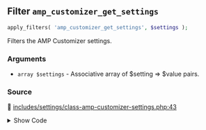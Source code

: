 ## Filter `amp_customizer_get_settings`

```php
apply_filters( 'amp_customizer_get_settings', $settings );
```

Filters the AMP Customizer settings.

### Arguments

* `array $settings` - Associative array of $setting =&gt; $value pairs.

### Source

:link: [includes/settings/class-amp-customizer-settings.php:43](/includes/settings/class-amp-customizer-settings.php#L43)

<details>
<summary>Show Code</summary>

```php
return apply_filters( 'amp_customizer_get_settings', $settings );
```

</details>
